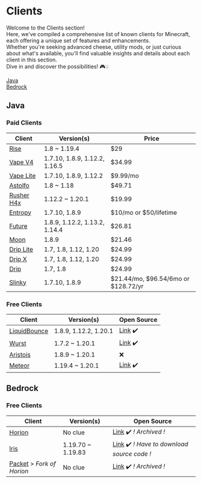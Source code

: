 # Clients
Welcome to the Clients section!    
Here, we've compiled a comprehensive list of known clients for Minecraft, each offering a unique set of features and enhancements.    
Whether you're seeking advanced cheese, utility mods, or just curious about what's available, you'll find valuable insights and details about each client in this section.    
Dive in and discover the possibilities! 🎮💡

[Java](#java)    
[Bedrock](#bedrock)

## Java
### Paid Clients
| Client | Version(s) | Price |
|-----|-----|-----|
| [Rise](https://riseclient.com/) | 1.8 ~ 1.19.4 | $29 |
| [Vape V4](https://www.vape.gg/) | 1.7.10, 1.8.9, 1.12.2, 1.16.5 | $34.99 |
| [Vape Lite](https://www.vape.gg/) | 1.7.10, 1.8.9, 1.12.2 | $9.99/mo |
| [Astolfo](https://spezz.exchange/store/store/product/1-astolfo-client/) | 1.8 ~ 1.18 | $49.71 |
| [Rusher H4x](https://rusherhack.org/) | 1.12.2 ~ 1.20.1 | $19.99 |
| [Entropy](https://entropy.club/) | 1.7.10, 1.8.9 | $10/mo or $50/lifetime |
| [Future](https://www.futureclient.net/) | 1.8.9, 1.12.2, 1.13.2, 1.14.4 | $26.81 |
| [Moon](https://moonx.gg/) | 1.8.9 | $21.46 |
| [Drip Lite](https://neverlack.in/) | 1.7, 1.8, 1.12, 1.20 | $24.99 |
| [Drip X](https://neverlack.in/) | 1.7, 1.8, 1.12, 1.20 | $24.99 |
| [Drip](https://neverlack.in/) | 1.7, 1.8 | $24.99 |
| [Slinky](https://slinky.gg/) | 1.7.10, 1.8.9 | $21.44/mo, $96.54/6mo or $128.72/yr |

### Free Clients
| Client | Version(s) | Open Source |
|-----|-----|-----|
| [LiquidBounce](https://liquidbounce.net/) | 1.8.9, 1.12.2, 1.20.1 | [Link](https://github.com/CCBlueX/LiquidBounce) ✔️ |
| [Wurst](https://www.wurstclient.net/) | 1.7.2 ~ 1.20.1 | [Link](https://github.com/Wurst-Imperium/Wurst7) ✔️ |
| [Aristois](https://aristois.net/) | 1.8.9 ~ 1.20.1 | ❌ |
| [Meteor](https://meteorclient.com/) | 1.19.4 ~ 1.20.1 | [Link](https://github.com/MeteorDevelopment/meteor-client) ✔️ |


## Bedrock
### Free Clients
| Client | Version(s) | Open Source |
|-----|-----|-----|
| [Horion](https://horion.download/) | No clue | [Link](https://github.com/horionclient/Horion) ✔️ *! Archived !* |
| [Iris](https://github.com/Laamy/iris-public/releases) | 1.19.70 ~ 1.19.83 | [Link](https://github.com/Laamy/iris-public/releases) ✔️ *! Have to download source code !* |
| [Packet](https://packetdeveloper.github.io/Website/) > *Fork of Horion* | No clue | [Link](https://github.com/PacketDeveloper/Packet-Source) ✔️ *! Archived !* |
